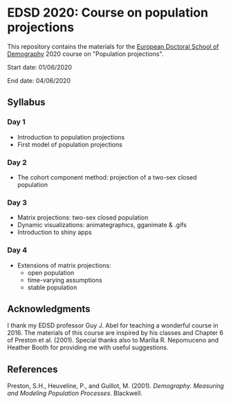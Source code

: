 # EDSD 2020: Course on population projections

This repository contains the materials for the [European Doctoral School of Demography](http://eds-demography.org) 2020 course on "Population projections". 

Start date: 01/06/2020

End date: 04/06/2020

## Syllabus

### Day 1
- Introduction to population projections
- First model of population projections

### Day 2
- The cohort component method: projection of a two-sex closed population

### Day 3
- Matrix projections: two-sex closed population
- Dynamic visualizations: animategraphics, gganimate & .gifs
- Introduction to shiny apps

### Day 4
- Extensions of matrix projections: 
    - open population 
    - time-varying assumptions
    - stable population

## Acknowledgments
I thank my EDSD professor Guy J. Abel for teaching a wonderful course in 2016. The materials of this course are inspired by his classes and Chapter 6 of Preston et al. (2001). Special thanks also to Marília R. Nepomuceno and Heather Booth for providing me with useful suggestions.

## References

Preston, S.H., Heuveline, P., and Guillot, M. (2001). _Demography. Measuring and Modeling Population Processes_. Blackwell.
